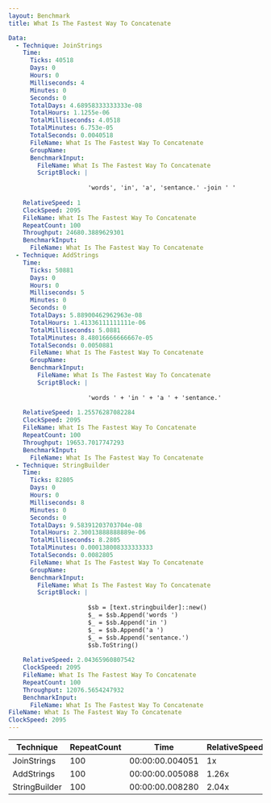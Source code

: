 ```yaml
---
layout: Benchmark
title: What Is The Fastest Way To Concatenate

Data: 
  - Technique: JoinStrings
    Time: 
      Ticks: 40518
      Days: 0
      Hours: 0
      Milliseconds: 4
      Minutes: 0
      Seconds: 0
      TotalDays: 4.68958333333333e-08
      TotalHours: 1.1255e-06
      TotalMilliseconds: 4.0518
      TotalMinutes: 6.753e-05
      TotalSeconds: 0.0040518
      FileName: What Is The Fastest Way To Concatenate
      GroupName: 
      BenchmarkInput: 
        FileName: What Is The Fastest Way To Concatenate
        ScriptBlock: |
          
                      'words', 'in', 'a', 'sentance.' -join ' '
                  
    RelativeSpeed: 1
    ClockSpeed: 2095
    FileName: What Is The Fastest Way To Concatenate
    RepeatCount: 100
    Throughput: 24680.3889629301
    BenchmarkInput: 
      FileName: What Is The Fastest Way To Concatenate
  - Technique: AddStrings
    Time: 
      Ticks: 50881
      Days: 0
      Hours: 0
      Milliseconds: 5
      Minutes: 0
      Seconds: 0
      TotalDays: 5.88900462962963e-08
      TotalHours: 1.41336111111111e-06
      TotalMilliseconds: 5.0881
      TotalMinutes: 8.48016666666667e-05
      TotalSeconds: 0.0050881
      FileName: What Is The Fastest Way To Concatenate
      GroupName: 
      BenchmarkInput: 
        FileName: What Is The Fastest Way To Concatenate
        ScriptBlock: |
          
                      'words ' + 'in ' + 'a ' + 'sentance.'
                  
    RelativeSpeed: 1.25576287082284
    ClockSpeed: 2095
    FileName: What Is The Fastest Way To Concatenate
    RepeatCount: 100
    Throughput: 19653.7017747293
    BenchmarkInput: 
      FileName: What Is The Fastest Way To Concatenate
  - Technique: StringBuilder
    Time: 
      Ticks: 82805
      Days: 0
      Hours: 0
      Milliseconds: 8
      Minutes: 0
      Seconds: 0
      TotalDays: 9.58391203703704e-08
      TotalHours: 2.30013888888889e-06
      TotalMilliseconds: 8.2805
      TotalMinutes: 0.000138008333333333
      TotalSeconds: 0.0082805
      FileName: What Is The Fastest Way To Concatenate
      GroupName: 
      BenchmarkInput: 
        FileName: What Is The Fastest Way To Concatenate
        ScriptBlock: |
          
                      $sb = [text.stringbuilder]::new()
                      $_ = $sb.Append('words ')
                      $_ = $sb.Append('in ')
                      $_ = $sb.Append('a ')
                      $_ = $sb.Append('sentance.')
                      $sb.ToString()
                  
    RelativeSpeed: 2.04365960807542
    ClockSpeed: 2095
    FileName: What Is The Fastest Way To Concatenate
    RepeatCount: 100
    Throughput: 12076.5654247932
    BenchmarkInput: 
      FileName: What Is The Fastest Way To Concatenate
FileName: What Is The Fastest Way To Concatenate
ClockSpeed: 2095
---
```





|Technique    |RepeatCount|Time           |RelativeSpeed|Throughput|
|-------------|-----------|---------------|-------------|----------|
|JoinStrings  |100        |00:00:00.004051|1x           |24680.39/s|
|AddStrings   |100        |00:00:00.005088|1.26x        |19653.7/s |
|StringBuilder|100        |00:00:00.008280|2.04x        |12076.57/s|
